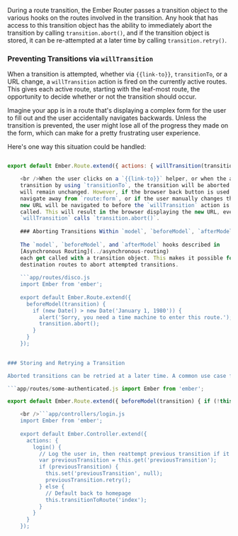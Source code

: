 During a route transition, the Ember Router passes a transition object to the various hooks on the routes involved in the transition. Any hook that has access to this transition object has the ability to immediately abort the transition by calling `transition.abort()`, and if the transition object is stored, it can be re-attempted at a later time by calling `transition.retry()`.

### Preventing Transitions via `willTransition`

When a transition is attempted, whether via `{{link-to}}`, `transitionTo`, or a URL change, a `willTransition` action is fired on the currently active routes. This gives each active route, starting with the leaf-most route, the opportunity to decide whether or not the transition should occur.

Imagine your app is in a route that's displaying a complex form for the user to fill out and the user accidentally navigates backwards. Unless the transition is prevented, the user might lose all of the progress they made on the form, which can make for a pretty frustrating user experience.

Here's one way this situation could be handled:

```app/routes/form.js import Ember from 'ember';

export default Ember.Route.extend({ actions: { willTransition(transition) { if (this.controller.get('userHasEnteredData') && !confirm('Are you sure you want to abandon progress?')) { transition.abort(); } else { // Bubble the `willTransition` action so that // parent routes can decide whether or not to abort. return true; } } } });

    <br />When the user clicks on a `{{link-to}}` helper, or when the app initiates a
    transition by using `transitionTo`, the transition will be aborted and the URL
    will remain unchanged. However, if the browser back button is used to
    navigate away from `route:form`, or if the user manually changes the URL, the
    new URL will be navigated to before the `willTransition` action is
    called. This will result in the browser displaying the new URL, even if
    `willTransition` calls `transition.abort()`.
    
    ### Aborting Transitions Within `model`, `beforeModel`, `afterModel`
    
    The `model`, `beforeModel`, and `afterModel` hooks described in
    [Asynchronous Routing](../asynchronous-routing)
    each get called with a transition object. This makes it possible for
    destination routes to abort attempted transitions.
    
    ```app/routes/disco.js
    import Ember from 'ember';
    
    export default Ember.Route.extend({
      beforeModel(transition) {
        if (new Date() > new Date('January 1, 1980')) {
          alert('Sorry, you need a time machine to enter this route.');
          transition.abort();
        }
      }
    });
    

### Storing and Retrying a Transition

Aborted transitions can be retried at a later time. A common use case for this is having an authenticated route redirect the user to a login page, and then redirecting them back to the authenticated route once they've logged in.

```app/routes/some-authenticated.js import Ember from 'ember';

export default Ember.Route.extend({ beforeModel(transition) { if (!this.controllerFor('auth').get('userIsLoggedIn')) { var loginController = this.controllerFor('login'); loginController.set('previousTransition', transition); this.transitionTo('login'); } } });

    <br />```app/controllers/login.js
    import Ember from 'ember';
    
    export default Ember.Controller.extend({
      actions: {
        login() {
          // Log the user in, then reattempt previous transition if it exists.
          var previousTransition = this.get('previousTransition');
          if (previousTransition) {
            this.set('previousTransition', null);
            previousTransition.retry();
          } else {
            // Default back to homepage
            this.transitionToRoute('index');
          }
        }
      }
    });